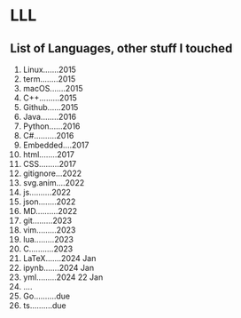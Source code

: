 # LLL

## List of Languages, other stuff I touched

1. Linux.......2015
1. term........2015
1. macOS.......2015
1. C++.........2015
1. Github......2015
1. Java........2016
1. Python......2016
1. C#..........2016
1. Embedded....2017
1. html........2017
1. CSS.........2017
1. gitignore...2022
1. svg.anim....2022
1. js..........2022
1. json........2022
1. MD..........2022
1. git.........2023
1. vim.........2023
1. lua.........2023
1. C...........2023
1. LaTeX.......2024 Jan
1. ipynb.......2024 Jan
1. yml.........2024 22 Jan
1. ....
1. Go..........due
1. ts..........due
